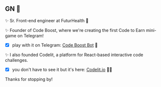 ## GN 🌙

✨ Sr. Front-end engineer at FuturHealth 🚀

✨ Founder of Code Boost, where we're creating the first Code to Earn mini-game on Telegram!

- [x] play with it on Telegram: <a href="https://t.me/code_boost_bot">Code Boost Bot</a> 🚀 

✨ I also founded Codelit, a platform for React-based interactive code challenges.

- [x] you don't have to see it but it's here: <a href="https://codelit.io">Codelit.io</a> 🧑‍💻 


Thanks for stopping by!

